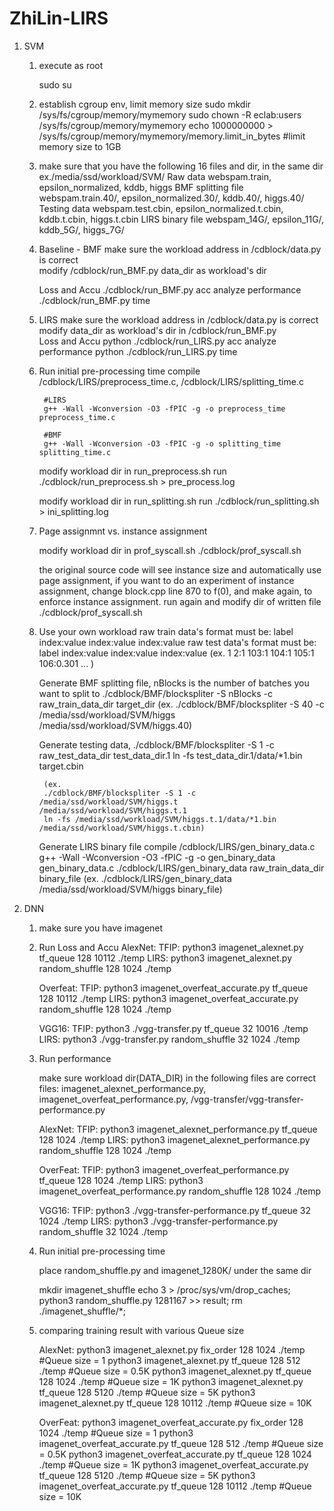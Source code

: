 # ZhiLin-LIRS
1. SVM	
	1. execute as root
		
		sudo su
		
	2. establish cgroup env, limit memory size
		sudo mkdir /sys/fs/cgroup/memory/mymemory
		sudo chown -R eclab:users /sys/fs/cgroup/memory/mymemory
		echo 1000000000 > /sys/fs/cgroup/memory/mymemory/memory.limit_in_bytes #limit memory size to 1GB
		
	3. make sure that you have the following 16 files and dir, in the same dir ex./media/ssd/workload/SVM/
		Raw data
			webspam.train, epsilon_normalized, kddb, higgs
		BMF splitting file
			webspam.train.40/, epsilon_normalized.30/, kddb.40/, higgs.40/
		Testing data
			webspam.test.cbin, epsilon_normalized.t.cbin, kddb.t.cbin, higgs.t.cbin
		LIRS binary file
			webspam_14G/, epsilon_11G/, kddb_5G/, higgs_7G/
		
	4. Baseline - BMF
		make sure the workload address in /cdblock/data.py is correct		
		modify /cdblock/run_BMF.py data_dir as workload's dir
		
		Loss and Accu
			./cdblock/run_BMF.py acc
		analyze performance
			./cdblock/run_BMF.py time
	5. LIRS
		make sure the workload address in /cdblock/data.py is correct		
		modify data_dir as workload's dir in /cdblock/run_BMF.py  
		Loss and Accu
			python ./cdblock/run_LIRS.py acc
		analyze performance
			python ./cdblock/run_LIRS.py time
	
	6. Run initial pre-processing time
		compile /cdblock/LIRS/preprocess_time.c, /cdblock/LIRS/splitting_time.c
			
			#LIRS
			g++ -Wall -Wconversion -O3 -fPIC -g -o preprocess_time preprocess_time.c
			
			#BMF
			g++ -Wall -Wconversion -O3 -fPIC -g -o splitting_time splitting_time.c
		
		modify workload dir in run_preprocess.sh 
		run
			./cdblock/run_preprocess.sh > pre_process.log
		
		modify workload dir in run_splitting.sh
		run
			./cdblock/run_splitting.sh > ini_splitting.log

	7. Page assignmnt vs. instance assignment

		modify workload dir in prof_syscall.sh
		./cdblock/prof_syscall.sh
	
		the original source code will see instance size and automatically use page assignment, if you want to do an experiment of instance assignment, change block.cpp line 870 to f(0), and make again, to enforce instance assignment.
		run again and modify dir of written file
		./cdblock/prof_syscall.sh
	
	8. Use your own workload
		raw train data's format must be: label index:value index:value index:value
		raw test data's format must be: label index:value index:value index:value
		(ex. 1 2:1 103:1 104:1 105:1 106:0.301 ... )
		
		Generate BMF splitting file, nBlocks is the number of batches you want to split to
			./cdblock/BMF/blockspliter -S nBlocks -c raw_train_data_dir target_dir
			(ex. ./cdblock/BMF/blockspliter -S 40 -c /media/ssd/workload/SVM/higgs /media/ssd/workload/SVM/higgs.40)
		
		Generate testing data,
			./cdblock/BMF/blockspliter -S 1 -c raw_test_data_dir test_data_dir.1
			ln -fs test_data_dir.1/data/*1.bin target.cbin
			
			(ex.
			./cdblock/BMF/blockspliter -S 1 -c /media/ssd/workload/SVM/higgs.t /media/ssd/workload/SVM/higgs.t.1
			ln -fs /media/ssd/workload/SVM/higgs.t.1/data/*1.bin /media/ssd/workload/SVM/higgs.t.cbin)
		
		Generate LIRS binary file
			compile /cdblock/LIRS/gen_binary_data.c
				g++ -Wall -Wconversion -O3 -fPIC -g -o gen_binary_data gen_binary_data.c
			./cdblock/LIRS/gen_binary_data raw_train_data_dir binary_file
			(ex. ./cdblock/LIRS/gen_binary_data /media/ssd/workload/SVM/higgs binary_file)
		
2. DNN			
	1. make sure you have imagenet
		
	2. Run Loss and Accu
		AlexNet:
			TFIP:
				python3 imagenet_alexnet.py tf_queue 128 10112 ./temp
			LIRS:
				python3 imagenet_alexnet.py random_shuffle 128 1024 ./temp
				
		Overfeat:
			TFIP:
				python3 imagenet_overfeat_accurate.py tf_queue 128 10112 ./temp
			LIRS:
				python3 imagenet_overfeat_accurate.py random_shuffle 128 1024 ./temp
		
		VGG16:
			TFIP:
				python3 ./vgg-transfer.py tf_queue 32 10016 ./temp
			LIRS:
				python3 ./vgg-transfer.py random_shuffle 32 1024 ./temp
	
	3. Run performance
	
		make sure workload dir(DATA_DIR) in the following files are correct
			files: imagenet_alexnet_performance.py, imagenet_overfeat_performance.py, /vgg-transfer/vgg-transfer-performance.py

		
		AlexNet:
			TFIP:
				python3 imagenet_alexnet_performance.py tf_queue 128 1024 ./temp
			LIRS:
				python3 imagenet_alexnet_performance.py random_shuffle 128 1024 ./temp
				
		OverFeat:
			TFIP:
				python3 imagenet_overfeat_performance.py tf_queue 128 1024 ./temp
			LIRS:
				python3 imagenet_overfeat_performance.py random_shuffle 128 1024 ./temp
				
		VGG16:
			TFIP:
				python3 ./vgg-transfer-performance.py tf_queue 32 1024 ./temp
			LIRS:
				python3 ./vgg-transfer-performance.py random_shuffle 32 1024 ./temp
	
	3. Run initial pre-processing time
	
		place random_shuffle.py and imagenet_1280K/ under the same dir
		
		mkdir imagenet_shuffle
		echo 3 > /proc/sys/vm/drop_caches;
		python3 random_shuffle.py 1281167 >> result;
		rm ./imagenet_shuffle/*;

	
	4. comparing training result with various Queue size
		
		AlexNet:
			python3 imagenet_alexnet.py fix_order 128 1024 ./temp   #Queue size = 1
			python3 imagenet_alexnet.py tf_queue 128 512 ./temp		#Queue size = 0.5K
			python3 imagenet_alexnet.py tf_queue 128 1024 ./temp	#Queue size = 1K
			python3 imagenet_alexnet.py tf_queue 128 5120 ./temp    #Queue size = 5K
			python3 imagenet_alexnet.py tf_queue 128 10112 ./temp 	#Queue size = 10K
		                                                     
		OverFeat:
			python3 imagenet_overfeat_accurate.py fix_order 128 1024 ./temp   #Queue size = 1
			python3 imagenet_overfeat_accurate.py tf_queue 128 512 ./temp     #Queue size = 0.5K
			python3 imagenet_overfeat_accurate.py tf_queue 128 1024 ./temp    #Queue size = 1K
			python3 imagenet_overfeat_accurate.py tf_queue 128 5120 ./temp    #Queue size = 5K
			python3 imagenet_overfeat_accurate.py tf_queue 128 10112 ./temp   #Queue size = 10K
		
			
			
		
		
			

